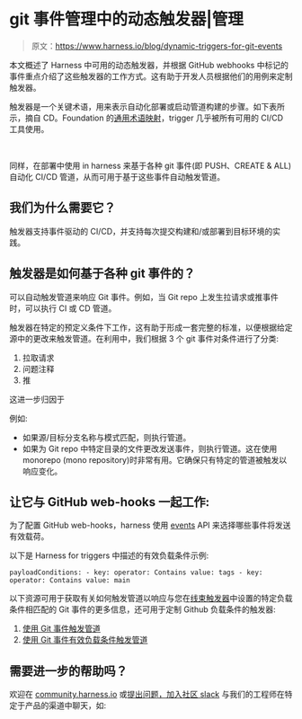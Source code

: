 # git 事件管理中的动态触发器|管理

> 原文：<https://www.harness.io/blog/dynamic-triggers-for-git-events>

本文概述了 Harness 中可用的动态触发器，并根据 GitHub webhooks 中标记的事件重点介绍了这些触发器的工作方式。这有助于开发人员根据他们的用例来定制触发器。

触发器是一个关键术语，用来表示自动化部署或启动管道构建的步骤。如下表所示，摘自 CD。Foundation 的[通用术语映射](https://github.com/cdfoundation/sig-interoperability/blob/main/docs/tools-terminology.md#cicd-tools-and-technologies)，trigger 几乎被所有可用的 CI/CD 工具使用。

‍

同样，在部署中使用 in harness 来基于各种 git 事件(即 PUSH、CREATE & ALL)自动化 CI/CD 管道，从而可用于基于这些事件自动触发管道。

## 我们为什么需要它？

触发器支持事件驱动的 CI/CD，并支持每次提交构建和/或部署到目标环境的实践。

## 触发器是如何基于各种 git 事件的？

可以自动触发管道来响应 Git 事件。例如，当 Git repo 上发生拉请求或推事件时，可以执行 CI 或 CD 管道。

触发器在特定的预定义条件下工作，这有助于形成一套完整的标准，以便根据给定源中的更改来触发管道。在利用中，我们根据 3 个 git 事件对条件进行了分类:

1.  拉取请求
2.  问题注释
3.  推

这进一步归因于

例如:

*   如果源/目标分支名称与模式匹配，则执行管道。
*   如果为 Git repo 中特定目录的文件更改发送事件，则执行管道。这在使用 monorepo (mono repository)时非常有用。它确保只有特定的管道被触发以响应变化。

## 让它与 GitHub web-hooks 一起工作:

为了配置 GitHub web-hooks，harness 使用 [events](https://docs.github.com/en/rest/activity/events) API 来选择哪些事件将发送有效载荷。

以下是 Harness for triggers 中描述的有效负载条件示例:

`payloadConditions: - key: operator: Contains value: tags - key: operator: Contains value: main`

以下资源可用于获取有关如何触发管道以响应与您在[线束触发器](https://docs.harness.io/article/rset0jry8q-triggers-reference)中设置的特定负载条件相匹配的 Git 事件的更多信息，还可用于定制 Github 负载条件的触发器:

1.  [使用 Git 事件触发管道](https://docs.harness.io/article/hndnde8usz-triggering-pipelines)
2.  [使用 Git 事件有效负载条件触发管道](https://docs.harness.io/article/10y3mvkdvk-trigger-pipelines-using-custom-payload-conditions)

## 需要进一步的帮助吗？

欢迎在 [community.harness.io](https://community.harness.io/c/harness/7) 或[提出问题，加入社区 slack](https://join.slack.com/t/harnesscommunity/shared_invite/zt-y4hdqh7p-RVuEQyIl5Hcx4Ck8VCvzBw) 与我们的工程师在特定于产品的渠道中聊天，如: